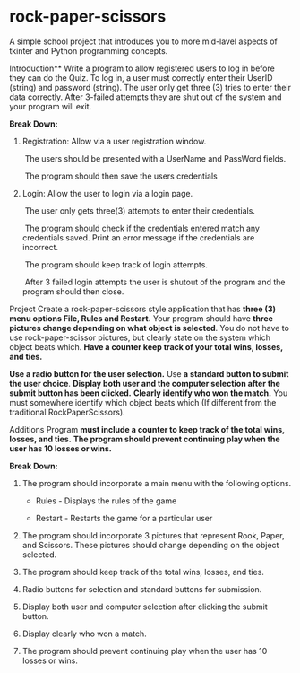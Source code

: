 # rock-paper-scissors

A simple school project that introduces you to more mid-lavel aspects of tkinter and Python programming concepts. 

Introduction**
Write a program to allow registered users to log in before they can do the Quiz. To log in, a user must
correctly enter their UserID (string) and password (string). The user only get three (3) tries to enter their data correctly. After 3-failed attempts they are shut out of the system and your program will exit.



**Break Down:** 

1. Registration: Allow via a user registration window.

   ​	The users should be presented with a UserName and PassWord fields. 

   ​	The program should then save the users credentials 

2. Login: Allow the user to login via a login page.

   ​	The user only gets three(3) attempts to enter their credentials. 

   ​	The program should check if the credentials entered match any credentials saved. Print an error message if the credentials are incorrect.

   ​	The program should keep track of login attempts. 

   ​	After 3 failed login attempts the user is shutout of the program and the program should then close. 

   

Project
Create a rock­-paper­-scissors style application that has **three (3) menu options File, Rules and Restart.** Your program should have **three pictures change depending on what object is selected**. You do not have to use rock­-paper-­scissor pictures, but clearly state on the system which object beats which. **Have a counter keep track of your total wins, losses, and ties.** 

**Use a radio button for the user selection.** Use **a standard button to submit the user choice**. **Display both user and the computer selection after the submit button has been clicked.** **Clearly identify who won the match.** You must somewhere identify which object beats which (If different from the traditional Rock­Paper­Scissors).

Additions Program **must include a counter to keep track of the total wins, losses, and ties.** **The program should prevent continuing play when the user has 10 losses or wins.**



**Break Down:**

1. The program should incorporate a main menu with the following options. 

   - Rules - Displays the rules of the game 

   - Restart - Restarts the game for a particular user 

2. The program should incorporate 3 pictures that represent Rook, Paper, and Scissors. These pictures should change depending on the object selected. 
3. The program should keep track of the total wins, losses, and ties. 
4. Radio buttons for selection and standard buttons for submission. 
5. Display both user and computer selection after clicking the submit button.
6. Display clearly who won a match. 
7. The program should prevent continuing play when the user has 10 losses or wins.
